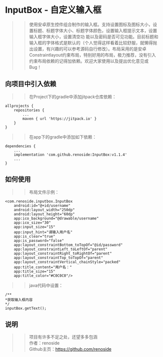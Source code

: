 # InputBox - 自定义输入框
>> 使用安卓原生控件组合制作的输入框。支持设置图标及图标大小，设置标题、标题字体大小、标题字体颜色，设置输入框提示文本，设置输入框字体大小，设置清空功
能以及密码是否可见功能。目前标题和输入框的字体格式是默认的（个人觉得这样看着比较舒服，就懒得抛出设置，有兴趣的可以参考源码自行修改）。布局采用的是安卓
Constraintlayout约束布局，特别好用的布局，极力推荐，没有引入约束布局依赖的记得加依赖。欢迎大家使用以及提出优化意见或Bug！
## 向项目中引入依赖
>> 在Project下的gradle中添加jitpack仓库依赖：
```
allprojects {
    repositories {
        ...
        maven { url 'https://jitpack.io' }
    }
}
```
>> 在app下的gradle中添加如下依赖：
```
dependencies {
    ...
    implementation 'com.github.renoside:InputBox:v1.1.4'
    ...
}
```
## 如何使用
>> 布局文件示例：
```
<com.renoside.inputbox.InputBox
    android:id="@+id/username"
    android:layout_width="250dp"
    android:layout_height="60dp"
    app:ico_background="@drawable/username"
    app:ico_size="30"
    app:input_size="15"
    app:input_hint="请输入用户名"
    app:is_clear="true"
    app:is_password="false"
    app:layout_constraintBottom_toTopOf="@id/password"
    app:layout_constraintLeft_toLeftOf="parent"
    app:layout_constraintRight_toRightOf="parent"
    app:layout_constraintTop_toTopOf="parent"
    app:layout_constraintVertical_chainStyle="packed"
    app:title_content="用户名："
    app:title_size="15"
    app:title_color="#C0C0C0"/>
```
>> java代码中设置：
```
/**
*获取输入框内容
*/
inputBox.getText();
```
## 说明
>> 项目有许多不足之处，还望多多包涵           
>> 作者：renoside     
>> Github主页：https://github.com/renoside          
